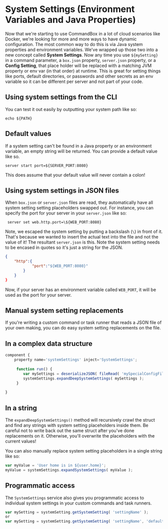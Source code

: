 # System Settings (Environment Variables and Java Properties)

Now that we're starting to use CommandBox in a lot of cloud scenarios like Docker, we're looking for more and more ways to have dynamic configuration.  The most common way to do this is via Java system properties and environment variables.  We've wrapped up those two into a new concept called **System Settings**.  Now any time you use `${mySetting}` in a command parameter, a `box.json` property, `server.json` property, or a **Config Setting**, that place holder will be replaced with a matching JVM property or env var (in that order) at runtime.  This is great for setting things like ports, default directories, or passwords and other secrets as an env variable so it can be different per server and not part of your code.  

## Using system settings from the CLI

You can test it out easily by outputting your system path like so:

```
echo ${PATH}
```

## Default values 

If a system setting can't be found in a Java property or an environment variable, an empty string will be returned.  You can provide a default value like so.

```
server start port=${SERVER_PORT:8080}
````

This does assume that your default value will never contain a colon!

## Using system settings in JSON files

When `box.json` or `server.json` files are read, they automatically have all system setting setting placeholders swapped out.  For instance, you can specify the port for your server in your `server.json` like so:

```
 server set web.http.port=\${WEB_PORT:8080}
```
Note, we escaped the system setting by putting a backslash (`\`) in front of it.  That's because we wanted to insert the actual text into the file and not the value of it!  The resultant `server.json` is this.  Note the system setting needs to be encased in quotes so it's just a string for the JSON.

```json
{
    "http":{
            "port":"${WEB_PORT:8080}"
        }
    }
}
```
Now, if your server has an environment variable called `WEB_PORT`, it will be used as the port for your server.


## Manual system setting replacements

If you're writing a custom command or task runner that reads a JSON file of your own making, you can do easy system setting replacements on the file.

## In a complex data structure

```js
component {
    property name='systemSettings' inject='SystemSettings';
    
     function run() {
        var mySettings = deserializeJSON( fileRead( 'mySpecialConfigFile.json' ) );
        systemSettings.expandDeepSystemSettings( mySettings );
     }
    
}
```
## In a string

The `expandDeepSystemSettings()` method will recursively crawl the struct and find any strings with system setting placeholders inside them.  Be careful not to write back out the same struct after you've done replacements on it.  Otherwise, you'll overwrite the placeholders with the current values!

You can also manually replace system setting placeholders in a single string like so:

```js
var myValue = 'User home is in ${user.home}';
myValue = systemSettings.expandSystemSettings( myValue );     
```

## Programmatic access

The `SystemSettings` service also gives you programmatic access to individual system settings in your custom commands and task runners.
```js
var mySetting = systemSetting.getSystemSetting( 'settingName' );
or
var mySetting = systemSetting.getSystemSetting( 'settingName', 'defaultValue' );
```
